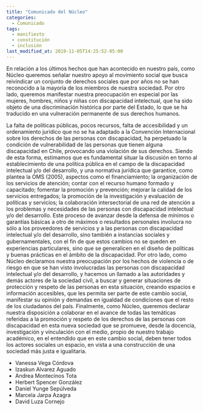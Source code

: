 ```yaml
---
title: "Comunicado del Núcleo"
categories:
  - Comunicado
tags:
  - manifiesto
  - constitución
  - inclusión
last_modified_at: 2019-11-05T14:25:52-05:00
---
```


En relación a los últimos hechos que han acontecido en nuestro país, como Núcleo queremos señalar nuestro apoyo al movimiento social que busca reivindicar un conjunto de derechos sociales que por años no se han reconocido a la mayoría de los miembros de nuestra sociedad. Por otro lado, queremos manifestar nuestra preocupación en especial por las mujeres, hombres, niños y niñas con discapacidad intelectual, que ha sido objeto de una discriminación histórica por parte del Estado, lo que se ha traducido en una vulneración permanente de sus derechos humanos.  

La falta de políticas públicas, pocos recursos, falta de accesibilidad y un ordenamiento jurídico que no se ha adaptado a la Convención Internacional sobre los derechos de las personas con discapacidad, ha perpetuado la condición de vulnerabilidad de las personas que tienen alguna discapacidad en Chile, provocando una violación de sus derechos. Siendo de esta forma, estimamos que es fundamental situar la discusión en torno al establecimiento de una política pública en el campo de la discapacidad intelectual y/o del desarrollo, y una normativa jurídica que garantice, como plantea la OMS (2005), aspectos como el financiamiento; la organización de los servicios de atención; contar con el recurso humano formado y capacitado; fomentar la promoción y prevención; mejorar la calidad de los servicios entregados; la promoción de la investigación y evaluación de políticas y servicios; la colaboración intersectorial de una red de atención a los problemas y necesidades de las personas con discapacidad intelectual y/o del desarrollo. Este proceso de avanzar desde la defensa de mínimos o garantías básicas a otro de máximos o resultados personales involucra no sólo a los proveedores de servicios y a las personas con discapacidad intelectual y/o del desarrollo, sino también a instancias sociales y gubernamentales, con el ﬁn de que estos cambios no se queden en experiencias particulares, sino que se generalicen en el diseño de políticas y buenas prácticas en el ámbito de la discapacidad. 
Por otro lado, como Núcleo declaramos nuestra preocupación por los hechos de violencia o de riesgo en que se han visto involucradas las personas con discapacidad intelectual y/o del desarrollo, y hacemos un llamado a las autoridades y demás actores de la sociedad civil, a buscar y generar situaciones de protección y respeto de las personas en esta situación, creando espacios e información accesibles, que les permita ser parte de este cambio social, manifestar su opinión y demandas en igualdad de condiciones que el resto de los ciudadanos del país. Finalmente, como Núcleo, queremos declarar nuestra disposición a colaborar en el avance de todas las temáticas referidas a la promoción y respeto de los derechos de las personas con discapacidad en esta nueva sociedad que se promueve, desde la docencia, investigación y vinculación con el medio, propio de nuestro trabajo académico, en el entendido que en este cambio social, deben tener todos los actores sociales un espacio, en vista a una construcción de una sociedad más justa e igualitaria.   

- Vanessa Vega Córdova
- Izaskun Alvarez Aguado
- Andrea Montecinos Tota
- Herbert Spencer González
- Daniel Yunge Sepúlveda
- Marcela Jarpa Azagra
- David Luza Cornejo	